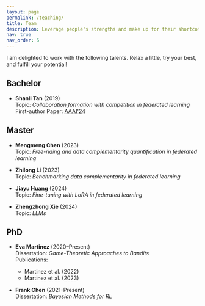 ```yaml
---
layout: page
permalink: /teaching/
title: Team
description: Leverage people's strengths and make up for their shortcomings
nav: true
nav_order: 6
---
```


I am delighted to work with the following talents. Relax a little, try your best, and fulfill your potential!

## Bachelor
- **Shanli Tan** (2019)  
  Topic: *Collaboration formation with competition in federated learning*  
  First-author Paper: [AAAI'24](https://ojs.aaai.org/index.php/AAAI/article/view/29446)

## Master
- **Mengmeng Chen** (2023)  
  Topic: *Free-riding and data complementarity quantification in federated learning*  

- **Zhilong Li** (2023)  
  Topic: *Benchmarking data complementarity in federated learning*

- **Jiayu Huang** (2024)  
  Topic: *Fine-tuning with LoRA in federated learning*

- **Zhengzhong Xie** (2024)  
  Topic: *LLMs*       

## PhD
- **Eva Martinez** (2020–Present)  
  Dissertation: *Game-Theoretic Approaches to Bandits*  
  Publications:  
    - Martinez et al. (2022)  
    - Martinez et al. (2023)  

- **Frank Chen** (2021–Present)  
  Dissertation: *Bayesian Methods for RL*  

